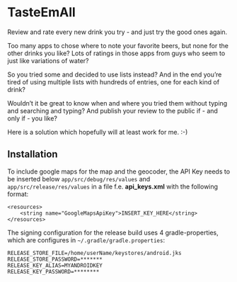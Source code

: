 # TasteEmAll
Review and rate every new drink you try - and just try the good ones again.

Too many apps to chose where to note your favorite beers, but none for the other drinks you like?
Lots of ratings in those apps from guys who seem to just like variations of water?

So you tried some and decided to use lists instead?
And in the end you’re tired of using multiple lists with hundreds of entries, one for each kind of drink?

Wouldn’t it be great to know when and where you tried them without typing and searching and typing? 
And publish your review to the public if - and only if - you like?

Here is a solution which hopefully will at least work for me. :-)


## Installation
To include google maps for the map and the geocoder, the API Key needs to be inserted below `app/src/debug/res/values` and `app/src/release/res/values` in a file f.e. **api_keys.xml** with the following format:
```
<resources>
    <string name="GoogleMapsApiKey">INSERT_KEY_HERE</string>
</resources>
```

The signing configuration for the release build uses 4 gradle-properties, which are configures in `~/.gradle/gradle.properties`:
```
RELEASE_STORE_FILE=/home/userName/keystores/android.jks
RELEASE_STORE_PASSWORD=*******
RELEASE_KEY_ALIAS=MYANDROIDKEY
RELEASE_KEY_PASSWORD=********
```